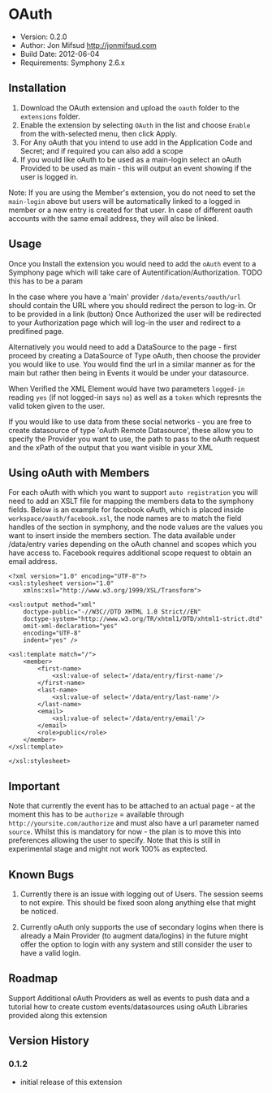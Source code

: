 # OAuth

* Version: 0.2.0
* Author: Jon Mifsud <http://jonmifsud.com>
* Build Date: 2012-06-04
* Requirements: Symphony 2.6.x

## Installation

1. Download the OAuth extension and upload the `oauth` folder to the `extensions` folder.
2. Enable the extension by selecting `OAuth` in the list and choose `Enable` from the with-selected menu, then click Apply.
3. For Any oAuth that you intend to use add in the Application Code and Secret; and if required you can also add a scope
4. If you would like oAuth to be used as a main-login select an oAuth Provided to be used as main - this will output an event showing if the user is logged in.

Note: If you are using the Member's extension, you do not need to set the `main-login` above but users will be automatically linked to a logged in member or a new entry is created for that user. In case of different oauth accounts with the same email address, they will also be linked.

## Usage

Once you Install the extension you would need to add the `oAuth` event to a Symphony page which will take care of Autentification/Authorization. TODO this has to be a param

In the case where you have a 'main' provider `/data/events/oauth/url` should contain the URL where you should redirect the person to log-in. Or to be provided in a link (button)
Once Authorized the user will be redirected to your Authorization page which will log-in the user and redirect to a predifined page.

Alternatively you would need to add a DataSource to the page - first proceed by creating a DataSource of Type oAuth, then choose the provider you would like to use. 
You would find the url in a similar manner as for the main but rather then being in Events it would be under your datasource.

When Verified the XML Element would have two parameters `logged-in` reading `yes` (if not logged-in says `no`) as well as a `token` which represnts the valid token given to the user.

If you would like to use data from these social networks - you are free to create datasource of type 'oAuth Remote Datasource', 
these allow you to specify the Provider you want to use, the path to pass to the oAuth request and the xPath of the output that you want visible in your XML

## Using oAuth with Members

For each oAuth with which you want to support `auto registration` you will need to add an XSLT file for mapping the members data to the symphony fields. Below is an example for facebook oAuth, which is placed inside `workspace/oauth/facebook.xsl`, the node names are to match the field handles of the section in symphony, and the node values are the values you want to insert inside the members section. The data available under /data/entry varies depending on the oAuth channel and scopes which you have access to. Facebook requires additional scope request to obtain an email address.

	<?xml version="1.0" encoding="UTF-8"?>
	<xsl:stylesheet version="1.0"
		xmlns:xsl="http://www.w3.org/1999/XSL/Transform">

	<xsl:output method="xml"
		doctype-public="-//W3C//DTD XHTML 1.0 Strict//EN"
		doctype-system="http://www.w3.org/TR/xhtml1/DTD/xhtml1-strict.dtd"
		omit-xml-declaration="yes"
		encoding="UTF-8"
		indent="yes" />

	<xsl:template match="/">
		<member>
			<first-name>
				<xsl:value-of select='/data/entry/first-name'/>
			</first-name>
			<last-name>
				<xsl:value-of select='/data/entry/last-name'/>
			</last-name>
			<email>
				<xsl:value-of select='/data/entry/email'/>
			</email>
			<role>public</role>
		</member>
	</xsl:template>

	</xsl:stylesheet>


## Important

Note that currently the event has to be attached to an actual page - at the moment this has to be `authorize` = available through `http://yoursite.com/authorize` and
must also have a url parameter named `source`. Whilst this is mandatory for now - the plan is to move this into preferences allowing the user to specify. Note that this
is still in experimental stage and might not work 100% as exptected.

## Known Bugs

1. Currently there is an issue with logging out of Users. The session seems to not expire. This should be fixed soon along anything else that might be noticed.

2. Currently oAuth only supports the use of secondary logins when there is already a Main Provider (to augment data/logins) in the future might offer the option 
to login with any system and still consider the user to have a valid login.

## Roadmap

Support Additional oAuth Providers as well as events to push data and a tutorial how to create custom events/datasources using oAuth Libraries provided along this extension

## Version History

### 0.1.2

* initial release of this extension
